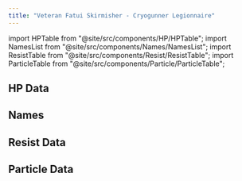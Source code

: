 ```yaml
---
title: "Veteran Fatui Skirmisher - Cryogunner Legionnaire"
---
```


import HPTable from "@site/src/components/HP/HPTable";
import NamesList from "@site/src/components/Names/NamesList";
import ResistTable from "@site/src/components/Resist/ResistTable";
import ParticleTable from "@site/src/components/Particle/ParticleTable";

## HP Data

<HPTable item_key="veteranfatuiskirmishercryogunnerlegionnaire" data_src="enemy" />

## Names

<NamesList item_key="veteranfatuiskirmishercryogunnerlegionnaire" data_src="enemy" />

## Resist Data

<ResistTable item_key="veteranfatuiskirmishercryogunnerlegionnaire" data_src="enemy" />

## Particle Data

<ParticleTable item_key="veteranfatuiskirmishercryogunnerlegionnaire" data_src="enemy" />